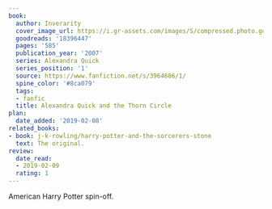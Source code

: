 ```yaml
---
book:
  author: Inverarity
  cover_image_url: https://i.gr-assets.com/images/S/compressed.photo.goodreads.com/books/1380421203l/18396447.jpg
  goodreads: '18396447'
  pages: '585'
  publication_year: '2007'
  series: Alexandra Quick
  series_position: '1'
  source: https://www.fanfiction.net/s/3964606/1/
  spine_color: '#8ca079'
  tags:
  - fanfic
  title: Alexandra Quick and the Thorn Circle
plan:
  date_added: '2019-02-08'
related_books:
- book: j-k-rowling/harry-potter-and-the-sorcerers-stone
  text: The original.
review:
  date_read:
  - 2019-02-09
  rating: 1
---
```


American Harry Potter spin-off.
